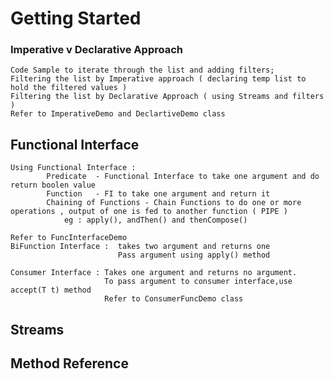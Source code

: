 # Getting Started

### Imperative v Declarative Approach

	Code Sample to iterate through the list and adding filters;
	Filtering the list by Imperative approach ( declaring temp list to hold the filtered values )
    Filtering the list by Declarative Approach ( using Streams and filters )
    Refer to ImperativeDemo and DeclartiveDemo class
## Functional Interface

    Using Functional Interface :
            Predicate  - Functional Interface to take one argument and do return boolen value
            Function   - FI to take one argument and return it
            Chaining of Functions - Chain Functions to do one or more operations , output of one is fed to another function ( PIPE )
                eg : apply(), andThen() and thenCompose()
                
    Refer to FuncInterfaceDemo
    BiFunction Interface :  takes two argument and returns one 
                            Pass argument using apply() method

    Consumer Interface : Takes one argument and returns no argument. 
                         To pass argument to consumer interface,use accept(T t) method
                         Refer to ConsumerFuncDemo class
## Streams 


## Method Reference